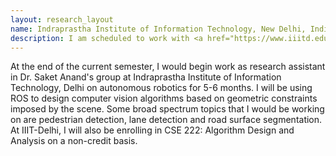 ```yaml
---
layout: research_layout
name: Indraprastha Institute of Information Technology, New Delhi, India
description: I am scheduled to work with <a href="https://www.iiitd.edu.in/~anands/">Dr. Saket Anand</a> in the field of autonomous robotics from december till june 2016.
---
```


At the end of the current semester, I would begin work as research assistant in Dr. Saket Anand's group at Indraprastha Institute of Information Technology, Delhi on autonomous robotics for 5-6 months. I will be using ROS to design computer vision algorithms based on geometric constraints imposed by the scene. Some broad spectrum topics that I would be working on are pedestrian detection, lane detection and road surface segmentation. At IIIT-Delhi, I will also be   enrolling in CSE 222: Algorithm Design and Analysis on a non-credit basis.

